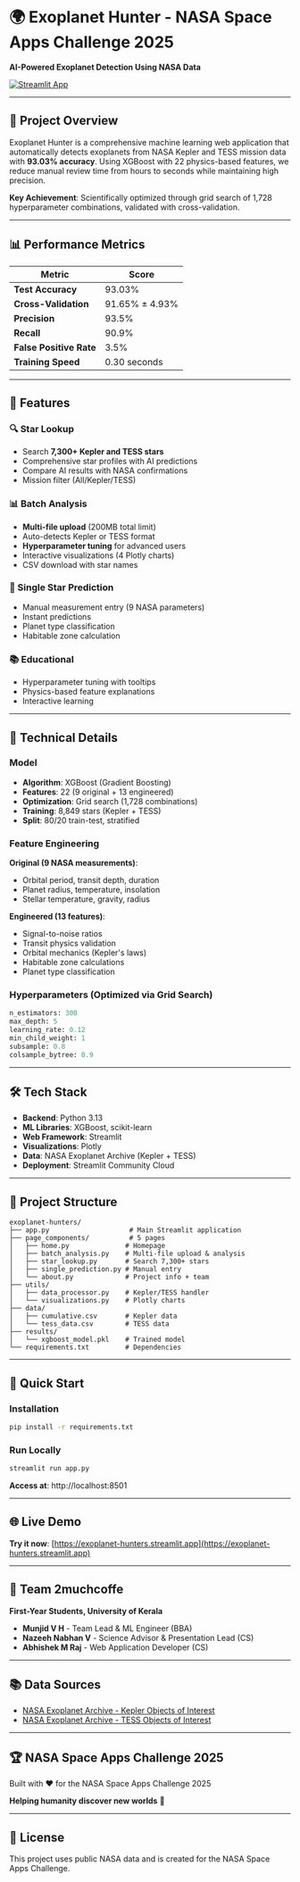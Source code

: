 # 🌍 Exoplanet Hunter - NASA Space Apps Challenge 2025

**AI-Powered Exoplanet Detection Using NASA Data**

[![Streamlit App](https://static.streamlit.io/badges/streamlit_badge_black_white.svg)](https://exoplanet-hunters.streamlit.app)

---

## 🎯 Project Overview

Exoplanet Hunter is a comprehensive machine learning web application that automatically detects exoplanets from NASA Kepler and TESS mission data with **93.03% accuracy**. Using XGBoost with 22 physics-based features, we reduce manual review time from hours to seconds while maintaining high precision.

**Key Achievement**: Scientifically optimized through grid search of 1,728 hyperparameter combinations, validated with cross-validation.

---

## 📊 Performance Metrics

| Metric | Score |
|--------|-------|
| **Test Accuracy** | 93.03% |
| **Cross-Validation** | 91.65% ± 4.93% |
| **Precision** | 93.5% |
| **Recall** | 90.9% |
| **False Positive Rate** | 3.5% |
| **Training Speed** | 0.30 seconds |

---

## 🚀 Features

### 🔍 Star Lookup
- Search **7,300+ Kepler and TESS stars**
- Comprehensive star profiles with AI predictions
- Compare AI results with NASA confirmations
- Mission filter (All/Kepler/TESS)

### 📊 Batch Analysis
- **Multi-file upload** (200MB total limit)
- Auto-detects Kepler or TESS format
- **Hyperparameter tuning** for advanced users
- Interactive visualizations (4 Plotly charts)
- CSV download with star names

### 🔮 Single Star Prediction
- Manual measurement entry (9 NASA parameters)
- Instant predictions
- Planet type classification
- Habitable zone calculation

### 📚 Educational
- Hyperparameter tuning with tooltips
- Physics-based feature explanations
- Interactive learning

---

## 🧬 Technical Details

### Model
- **Algorithm**: XGBoost (Gradient Boosting)
- **Features**: 22 (9 original + 13 engineered)
- **Optimization**: Grid search (1,728 combinations)
- **Training**: 8,849 stars (Kepler + TESS)
- **Split**: 80/20 train-test, stratified

### Feature Engineering
**Original (9 NASA measurements)**:
- Orbital period, transit depth, duration
- Planet radius, temperature, insolation
- Stellar temperature, gravity, radius

**Engineered (13 features)**:
- Signal-to-noise ratios
- Transit physics validation
- Orbital mechanics (Kepler's laws)
- Habitable zone calculations
- Planet type classification

### Hyperparameters (Optimized via Grid Search)
```python
n_estimators: 300
max_depth: 5
learning_rate: 0.12
min_child_weight: 1
subsample: 0.8
colsample_bytree: 0.9
```

---

## 🛠️ Tech Stack

- **Backend**: Python 3.13
- **ML Libraries**: XGBoost, scikit-learn
- **Web Framework**: Streamlit
- **Visualizations**: Plotly
- **Data**: NASA Exoplanet Archive (Kepler + TESS)
- **Deployment**: Streamlit Community Cloud

---

## 📁 Project Structure

```
exoplanet-hunters/
├── app.py                    # Main Streamlit application
├── page_components/          # 5 pages
│   ├── home.py              # Homepage
│   ├── batch_analysis.py    # Multi-file upload & analysis
│   ├── star_lookup.py       # Search 7,300+ stars
│   ├── single_prediction.py # Manual entry
│   └── about.py             # Project info + team
├── utils/
│   ├── data_processor.py    # Kepler/TESS handler
│   └── visualizations.py    # Plotly charts
├── data/
│   ├── cumulative.csv       # Kepler data
│   └── tess_data.csv        # TESS data
├── results/
│   └── xgboost_model.pkl    # Trained model
└── requirements.txt         # Dependencies
```

---

## 🚀 Quick Start

### Installation
```bash
pip install -r requirements.txt
```

### Run Locally
```bash
streamlit run app.py
```

**Access at**: http://localhost:8501

---

## 🌐 Live Demo

**Try it now**: [https://exoplanet-hunters.streamlit.app](https://exoplanet-hunters.streamlit.app)

---

## 👥 Team 2muchcoffe

**First-Year Students, University of Kerala**

- **Munjid V H** - Team Lead & ML Engineer (BBA)
- **Nazeeh Nabhan V** - Science Advisor & Presentation Lead (CS)
- **Abhishek M Raj** - Web Application Developer (CS)

---

## 📚 Data Sources

- [NASA Exoplanet Archive - Kepler Objects of Interest](https://exoplanetarchive.ipac.caltech.edu/cgi-bin/TblView/nph-tblView?app=ExoTbls&config=cumulative)
- [NASA Exoplanet Archive - TESS Objects of Interest](https://exoplanetarchive.ipac.caltech.edu/cgi-bin/TblView/nph-tblView?app=ExoTbls&config=TOI)

---

## 🏆 NASA Space Apps Challenge 2025

Built with ❤️ for the NASA Space Apps Challenge 2025

**Helping humanity discover new worlds** 🌟

---

## 📝 License

This project uses public NASA data and is created for the NASA Space Apps Challenge.
